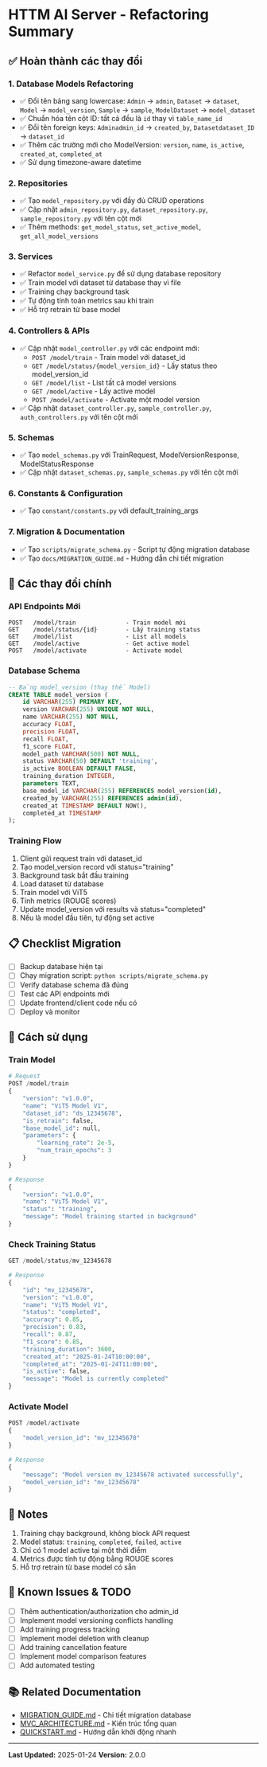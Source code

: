 # HTTM AI Server - Refactoring Summary

## ✅ Hoàn thành các thay đổi

### 1. Database Models Refactoring
- ✅ Đổi tên bảng sang lowercase: `Admin` → `admin`, `Dataset` → `dataset`, `Model` → `model_version`, `Sample` → `sample`, `ModelDataset` → `model_dataset`
- ✅ Chuẩn hóa tên cột ID: tất cả đều là `id` thay vì `table_name_id`
- ✅ Đổi tên foreign keys: `Adminadmin_id` → `created_by`, `Datasetdataset_ID` → `dataset_id`
- ✅ Thêm các trường mới cho ModelVersion: `version`, `name`, `is_active`, `created_at`, `completed_at`
- ✅ Sử dụng timezone-aware datetime

### 2. Repositories
- ✅ Tạo `model_repository.py` với đầy đủ CRUD operations
- ✅ Cập nhật `admin_repository.py`, `dataset_repository.py`, `sample_repository.py` với tên cột mới
- ✅ Thêm methods: `get_model_status`, `set_active_model`, `get_all_model_versions`

### 3. Services
- ✅ Refactor `model_service.py` để sử dụng database repository
- ✅ Train model với dataset từ database thay vì file
- ✅ Training chạy background task
- ✅ Tự động tính toán metrics sau khi train
- ✅ Hỗ trợ retrain từ base model

### 4. Controllers & APIs
- ✅ Cập nhật `model_controller.py` với các endpoint mới:
  - `POST /model/train` - Train model với dataset_id
  - `GET /model/status/{model_version_id}` - Lấy status theo model_version_id
  - `GET /model/list` - List tất cả model versions
  - `GET /model/active` - Lấy active model
  - `POST /model/activate` - Activate một model version
- ✅ Cập nhật `dataset_controller.py`, `sample_controller.py`, `auth_controllers.py` với tên cột mới

### 5. Schemas
- ✅ Tạo `model_schemas.py` với TrainRequest, ModelVersionResponse, ModelStatusResponse
- ✅ Cập nhật `dataset_schemas.py`, `sample_schemas.py` với tên cột mới

### 6. Constants & Configuration
- ✅ Tạo `constant/constants.py` với default_training_args

### 7. Migration & Documentation
- ✅ Tạo `scripts/migrate_schema.py` - Script tự động migration database
- ✅ Tạo `docs/MIGRATION_GUIDE.md` - Hướng dẫn chi tiết migration

## 🔧 Các thay đổi chính

### API Endpoints Mới
```
POST   /model/train              - Train model mới
GET    /model/status/{id}        - Lấy training status
GET    /model/list               - List all models
GET    /model/active             - Get active model
POST   /model/activate           - Activate model
```

### Database Schema
```sql
-- Bảng model_version (thay thế Model)
CREATE TABLE model_version (
    id VARCHAR(255) PRIMARY KEY,
    version VARCHAR(255) UNIQUE NOT NULL,
    name VARCHAR(255) NOT NULL,
    accuracy FLOAT,
    precision FLOAT,
    recall FLOAT,
    f1_score FLOAT,
    model_path VARCHAR(500) NOT NULL,
    status VARCHAR(50) DEFAULT 'training',
    is_active BOOLEAN DEFAULT FALSE,
    training_duration INTEGER,
    parameters TEXT,
    base_model_id VARCHAR(255) REFERENCES model_version(id),
    created_by VARCHAR(255) REFERENCES admin(id),
    created_at TIMESTAMP DEFAULT NOW(),
    completed_at TIMESTAMP
);
```

### Training Flow
1. Client gửi request train với dataset_id
2. Tạo model_version record với status="training"
3. Background task bắt đầu training
4. Load dataset từ database
5. Train model với ViT5
6. Tính metrics (ROUGE scores)
7. Update model_version với results và status="completed"
8. Nếu là model đầu tiên, tự động set active

## 📋 Checklist Migration

- [ ] Backup database hiện tại
- [ ] Chạy migration script: `python scripts/migrate_schema.py`
- [ ] Verify database schema đã đúng
- [ ] Test các API endpoints mới
- [ ] Update frontend/client code nếu có
- [ ] Deploy và monitor

## 🚀 Cách sử dụng

### Train Model
```python
# Request
POST /model/train
{
    "version": "v1.0.0",
    "name": "ViT5 Model V1",
    "dataset_id": "ds_12345678",
    "is_retrain": false,
    "base_model_id": null,
    "parameters": {
        "learning_rate": 2e-5,
        "num_train_epochs": 3
    }
}

# Response
{
    "version": "v1.0.0",
    "name": "ViT5 Model V1",
    "status": "training",
    "message": "Model training started in background"
}
```

### Check Training Status
```python
GET /model/status/mv_12345678

# Response
{
    "id": "mv_12345678",
    "version": "v1.0.0",
    "name": "ViT5 Model V1",
    "status": "completed",
    "accuracy": 0.85,
    "precision": 0.83,
    "recall": 0.87,
    "f1_score": 0.85,
    "training_duration": 3600,
    "created_at": "2025-01-24T10:00:00",
    "completed_at": "2025-01-24T11:00:00",
    "is_active": false,
    "message": "Model is currently completed"
}
```

### Activate Model
```python
POST /model/activate
{
    "model_version_id": "mv_12345678"
}

# Response
{
    "message": "Model version mv_12345678 activated successfully",
    "model_version_id": "mv_12345678"
}
```

## 📝 Notes

1. Training chạy background, không block API request
2. Model status: `training`, `completed`, `failed`, `active`
3. Chỉ có 1 model active tại một thời điểm
4. Metrics được tính tự động bằng ROUGE scores
5. Hỗ trợ retrain từ base model có sẵn

## 🐛 Known Issues & TODO

- [ ] Thêm authentication/authorization cho admin_id
- [ ] Implement model versioning conflicts handling
- [ ] Add training progress tracking
- [ ] Implement model deletion with cleanup
- [ ] Add training cancellation feature
- [ ] Implement model comparison features
- [ ] Add automated testing

## 📚 Related Documentation

- [MIGRATION_GUIDE.md](./MIGRATION_GUIDE.md) - Chi tiết migration database
- [MVC_ARCHITECTURE.md](./MVC_ARCHITECTURE.md) - Kiến trúc tổng quan
- [QUICKSTART.md](./QUICKSTART.md) - Hướng dẫn khởi động nhanh

---
**Last Updated:** 2025-01-24
**Version:** 2.0.0

